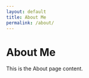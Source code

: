 ```yaml
---
layout: default
title: About Me
permalink: /about/
---
```


# About Me

This is the About page content.
